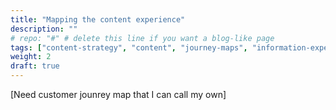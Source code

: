 ```yaml
---
title: "Mapping the content experience"
description: ""
# repo: "#" # delete this line if you want a blog-like page
tags: ["content-strategy", "content", "journey-maps", "information-experience", "Customer-focus"]
weight: 2
draft: true
---
```


[Need customer jounrey map that I can call my own]